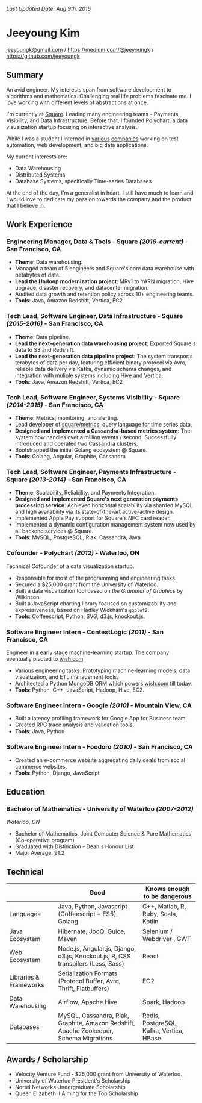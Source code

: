 _Last Updated Date: Aug 9th, 2016_

Jeeyoung Kim
============

jeeyoungk@gmail.com / https://medium.com/@jeeyoungk / https://github.com/jeeyoungk

Summary
-------

An avid engineer. My interests span from software development to algorithms and mathematics. Challenging real life problems fascinate me. I love working with different levels of abstractions at once.

I'm currently at [Square](https://squareup.com). Leading many engineering teams - Payments, Visibility, and Data Infrastructure.
Before that, I founded Polychart, a data visualization startup focusing on interactive analysis.

While I was a student I interned in [various](https://google.com) [companies](https://wish.com) working on test automation, web development, and big data applications.

My current interests are:

* Data Warehousing
* Distributed Systems
* Database Systems, specifically Time-series Databases

At the end of the day, I'm a generalist in heart. I still have much to learn and I would love to dedicate my passion towards the company and the product that I believe in.

Work Experience
---------------

### Engineering Manager, Data & Tools - Square _(2016-current)_ - San Francisco, CA

* **Theme**: Data warehousing.
* Managed a team of 5 engineers and Square's core data warehouse with petabytes of data.
* **Lead the Hadoop modernization project**: MRv1 to YARN migration, Hive upgrade, disaster recovery, and datacenter migration.
* Audited data growth and retention policy across 10+ engineering teams.
* **Tools**: Java, Amazon Redshift, Vertica, EC2

### Tech Lead, Software Engineer, Data Infrastructure - Square _(2015-2016)_ - San Francisco, CA

* **Theme**: Data pipeline.
* **Lead the next-generation data warehousing project**: Exported Square's data to S3 and Redshift.
* **Lead the next-generation data pipeline project**: The system transports terabytes of data per day, featuring efficient binary protocol via Avro, reliable data delivery via Kafka, dynamic schema changes, and integration with muliple systems including Hive and Vertica.
* **Tools**: Java, Amazon Redshift, Vertica, EC2

### Tech Lead, Software Engineer, Systems Visibility - Square _(2014-2015)_ - San Francisco, CA

* **Theme**: Metrics, monitoring, and alerting.
* Lead developer of [square/metrics](https://github.com/square/metrics), query language for time series data.
* **Designed and implemented a Cassandra-based metrics system**: The system now handles over a million events / second. Successfully introduced and operated two Cassandra clusters.
* Bootstrapped the initial Golang ecosystem @ Square.
* **Tools**: Golang, Angular, Graphite, Cassandra

### Tech Lead, Software Engineer, Payments Infrastructure - Square _(2013-2014)_ - San Francisco, CA

* **Theme**: Scalability, Reliability, and Payments Integration.
* **Designed and implemented Square's next generation payments processing service**: Achieved horizontal scalability via sharded MySQL and high availability via its state-of-the-art active-active design.
* Implemented Apple Pay support for Square's NFC card reader.
* Implemented a dynamic configuration management system now used by all backend services @ Square.
* **Tools**: MySQL, PostgreSQL, Riak, Cassandra, Java

### Cofounder - Polychart _(2012)_ - Waterloo, ON

Technical Cofounder of a data visualization startup.
* Responsible for most of the programming and engineering tasks.
* Secured a $25,000 grant from the University of Waterloo.
* Built a data visualization tool based on _the Grammar of Graphics_ by Wilkinson.
* Built a JavaScript charting library focused on customizability and expressiveness, based on Hadley Wickham's `ggplot2`.
* **Tools**: Coffeescript, Python, SVG, d3.js, knockout.js.

### Software Engineer Intern - ContextLogic _(2011)_ - San Francisco, CA

Engineer in a early stage machine-learning startup. The company eventually pivoted to [wish.com](https://wish.com).

* Various engineering tasks: Prototyping machine-learning models, data visualization, and ETL management tools.
* Architected a Python MongoDB ORM which powers [wish.com](https://wish.com) till today.
* **Tools**: Python, C++, JavaScript, Hadoop, Hive, EC2.

### Software Engineer Intern - Google _(2010)_ - Mountain View, CA

* Built a latency profiling framework for Google App for Business team.
* Created RPC trace analysis and validation tools.
* **Tools**: Java, Python

### Software Engineer Intern - Foodoro _(2010)_ - San Francisco, CA

* Created an e-commerce website aggregating daily deals from social commerce websites.
* **Tools**: Python, Django, JavaScript

Education
---------

### Bachelor of Mathematics - University of Waterloo _(2007-2012)_

_Waterloo, ON_
* Bachelor of Mathematics, Joint Computer Science & Pure Mathematics (Co-operative program)
* Graduated with Distinction - Dean's Honour List
* Major Average: 91.2

Technical
---------

|           | Good        | Knows enough to be dangerous|
|-----------|-------------|-----------------------------|
| Languages | Java, Python, Javascript (Coffeescript + ES5), Golang | C++, Matlab, R, Ruby, Scala, Kotlin |
| Java Ecosystem | Hibernate, JooQ, Guice, Maven | Selenium / Webdriver , GWT |
| Web Ecosystem | Node.js, Angular.js, Django, d3.js, Knockout.js, R, CSS transpilers (Less, Sass) | React |
| Libraries & Frameworks | Serialization Formats (Protocol Buffer, Avro, Thrift, Flatbuffers) | EC2 |
| Data Warehousing | Airflow, Apache Hive | Spark, Hadoop |
| Databases | MySQL, Cassandra, Riak, Graphite, Amazon Redshift, Apache Zookeeper, Schema Migrations | Redis, PostgreSQL, Kafka, Vertica, HBase |


Awards / Scholarship
--------------------

* Velocity Venture Fund - $25,000 grant from University of Waterloo.
* University of Waterloo President's Scholarship
* Nortel Networks Undergraduate Scholarship
* Queen Elizabeth II Aiming for the Top Scholarship
